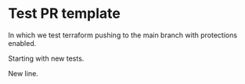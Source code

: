 # Test PR template

In which we test terraform pushing to the main branch with protections enabled.

Starting with new tests.

New line.
